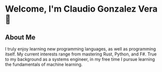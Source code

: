 # Welcome, I'm Claudio Gonzalez Vera 👋

## About Me

I truly enjoy learning new programming languages, as well as programming itself. My current interests range from mastering Rust, Python, and F#. 
True to my background as a systems engineer, in my free time I pursue learning the fundamentals of machine learning.

<!--
**cgonzalezvera/cgonzalezvera** is a ✨ _special_ ✨ repository because its `README.md` (this file) appears on your GitHub profile.

Here are some ideas to get you started:

- 🔭 I’m currently working on ...
- 🌱 I’m currently learning ...
- 👯 I’m looking to collaborate on ...
- 🤔 I’m looking for help with ...
- 💬 Ask me about ...
- 📫 How to reach me: ...
- 😄 Pronouns: ...
- ⚡ Fun fact: ...
-->
